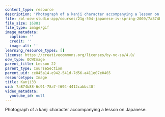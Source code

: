 ```yaml
---
content_type: resource
description: 'Photograph of a kanji character accompanying a lesson on Japanese. '
file: /ol-ocw-studio-app/courses/21g-504-japanese-iv-spring-2009/7a874b886c9178a7f6944412cabbc40f_Kanji33.gif
file_size: 16881
file_type: image/gif
image_metadata:
  caption: ''
  credit: ''
  image-alt: ''
learning_resource_types: []
license: https://creativecommons.org/licenses/by-nc-sa/4.0/
ocw_type: OCWImage
parent_title: Lesson 22
parent_type: CourseSection
parent_uid: ce845a14-e942-541d-7d56-a411e07e0465
resourcetype: Image
title: Kanji33
uid: 7a874b88-6c91-78a7-f694-4412cabbc40f
video_metadata:
  youtube_id: null
---
```

Photograph of a kanji character accompanying a lesson on Japanese. 